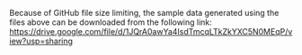 Because of GitHub file size limiting, the sample data generated using the files above can be downloaded from the following link: https://drive.google.com/file/d/1JQrA0awYa4IsdTmcqLTkZkYXC5N0MEqP/view?usp=sharing